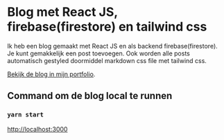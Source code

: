 # Blog met React JS, firebase(firestore) en tailwind css

Ik heb een blog gemaakt met React JS en als backend firebase(firestore). Je kunt gemakkelijk een post toevoegen. Ook worden alle posts automatisch gestyled doormiddel markdown css file met tailwind css.

[Bekijk de blog in mijn portfolio](https://rswebdevelopment.nl/portfolio).

## Command om de blog local te runnen

### `yarn start`

[http://localhost:3000](http://localhost:3000)
